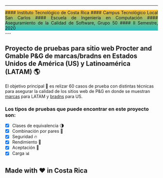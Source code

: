 
---
<div style="text-align: justify; background: rgb(34,193,195); background: linear-gradient(0deg, rgba(34,193,195,1) 0%, rgba(253,187,45,1) 100%);">
#### Instituto Tecnológico de Costa Rica 
#### Campus Tecnológico Local San Carlos 
#### Escuela de Ingeniería en Computación 
#### Aseguramiento de la Calidad de Software, Grupo 50 
#### II Semestre, 2020 
</div>
---

## Proyecto de pruebas para sitio web Procter and Gmable P&amp;G de marcas/bradns en Estados Unidos de América (US) y Latinoamérica (LATAM) :earth_americas:

El objetivo principal :dart: es relizar 60 casos de prueba con distintas técnicas para asegurar la calidad de los sitios web de P&G en donde se muestran [marcas](https://latam.pg.com/marcas-y-productos/) para LATAM y [bradns](https://us.pg.com/brands/) para US.

### Los tipos de pruebas que puede encontrar en este proyecto son:
- [X] Clases de equivalencia :last_quarter_moon:
- [X] Combinación por pares :couple_with_heart:
- [X] Seguridad :fire:
- [X] Rendimiento :runner:
- [X] Aceptación :cinema:
- [X] Carga :bar_chart:

## Made with :heart: in Costa Rica
